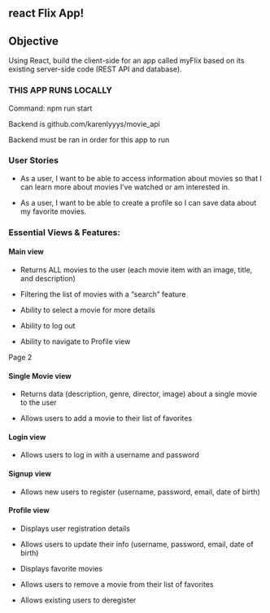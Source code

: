 ## react Flix App!

## Objective

Using React, build the client-side for an app called myFlix based on its
existing server-side code (REST API and database).

### THIS APP RUNS LOCALLY

Command: npm run start

Backend is github.com/karenlyyys/movie_api

Backend must be ran in order for this app to run

### User Stories
+ As a user, I want to be able to access information about movies so that I can learn more
about movies I’ve watched or am interested in.

+ As a user, I want to be able to create a profile so I can save data about my favorite movies.

### Essential Views & Features:

#### Main view

+ Returns ALL movies to the user (each movie item with an image, title, and description)

+ Filtering the list of movies with a “search” feature

+ Ability to select a movie for more details

+ Ability to log out

+ Ability to navigate to Profile view

Page 2

#### Single Movie view

+ Returns data (description, genre, director, image) about a single movie to the user

+ Allows users to add a movie to their list of favorites

#### Login view

+ Allows users to log in with a username and password

#### Signup view

+ Allows new users to register (username, password, email, date of birth)

#### Profile view

+ Displays user registration details

+ Allows users to update their info (username, password, email, date of birth)

+ Displays favorite movies

+ Allows users to remove a movie from their list of favorites

+ Allows existing users to deregister
